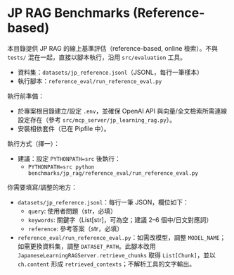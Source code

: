 # JP RAG Benchmarks (Reference-based)

本目錄提供 JP RAG 的線上基準評估（reference-based, online 檢索）。不與 `tests/` 混在一起，直接以腳本執行，沿用 `src/evaluation` 工具。

- 資料集：`datasets/jp_reference.jsonl`（JSONL，每行一筆樣本）
- 執行腳本：`reference_eval/run_reference_eval.py`

執行前準備：
- 於專案根目錄建立/設定 `.env`，並確保 OpenAI API 與向量/全文檢索所需連線設定存在（參考 `src/mcp_server/jp_learning_rag.py`）。
- 安裝相依套件（已在 Pipfile 中）。

執行方式（擇一）：
- 建議：設定 `PYTHONPATH=src` 後執行：
  - `PYTHONPATH=src python benchmarks/jp_rag/reference_eval/run_reference_eval.py`

你需要填寫/調整的地方：
- `datasets/jp_reference.jsonl`：每行一筆 JSON，欄位如下：
  - `query`: 使用者問題（str，必填）
  - `keywords`: 關鍵字（List[str]，可為空；建議 2–6 個中/日文對應詞）
  - `reference`: 參考答案（str，必填）
- `reference_eval/run_reference_eval.py`：如需改模型，調整 `MODEL_NAME`；如需更換資料集，調整 `DATASET_PATH`。此腳本改用 `JapaneseLearningRAGServer.retrieve_chunks` 取得 `List[Chunk]`，並以 `ch.content` 形成 `retrieved_contexts`；不解析工具的文字輸出。

